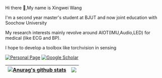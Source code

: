 <!--
**xibrer/xibrer** is a ✨ _special_ ✨ repository because its `README.md` (this file) appears on your GitHub profile.

Here are some ideas to get you started:

- 🔭 I’m currently working on ...
- 🌱 I’m currently learning ...
- 👯 I’m looking to collaborate on ...
- 🤔 I’m looking for help with ...
- 💬 Ask me about ...
- 📫 How to reach me: ...
- 😄 Pronouns: ...
- ⚡ Fun fact: ...
-->
Hi there 👋,My name is Xingwei Wang

I'm a second year master's student at BJUT and now joint education with Soochow University

My research interests mainly revolve around AIOT(IMU,Audio,LED) for medical (like ECG and BP).

I hope to develop a toolbox like torchvision in sensing

[![Personal Page](https://img.shields.io/badge/Personal%20Page-Visit-blueviolet)](https://xibrer.github.io/)
[![Google Scholar](https://img.shields.io/badge/Google%20Scholar-Profile-blue)](https://scholar.google.com/citations?hl=zh-CN&user=NF-6qWUAAAAJ)

| <a href="https://github.com/anuraghazra/github-readme-stats"><img align="center" src="https://github-readme-stats.vercel.app/api?username=xibrer&show_icons=true&theme=merko&hide_border=true" alt="Anurag's github stats" /></a> | <img align="center" src="https://github-readme-stats.vercel.app/api/top-langs/?username=xibrer&layout=compact&theme=merko&hide_border=true" /></a> |
| ------------- | ------------- |

